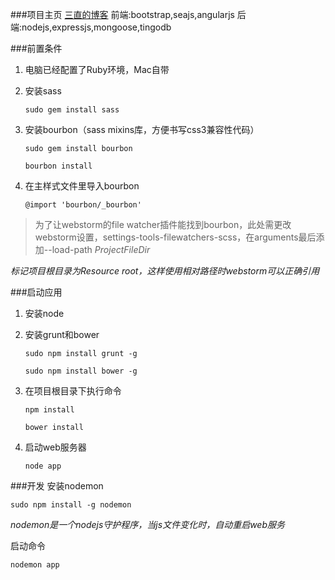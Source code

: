 ###项目主页
[三直的博客](http://sanzhi.me)
前端:bootstrap,seajs,angularjs
后端:nodejs,expressjs,mongoose,tingodb

###前置条件
1. 电脑已经配置了Ruby环境，Mac自带

2. 安装sass

    `sudo gem install sass`

3. 安装bourbon（sass mixins库，方便书写css3兼容性代码）

    `sudo gem install bourbon`

    `bourbon install`

4. 在主样式文件里导入bourbon

    `@import 'bourbon/_bourbon'`

>为了让webstorm的file watcher插件能找到bourbon，此处需更改webstorm设置，settings-tools-filewatchers-scss，在arguments最后添加--load-path $ProjectFileDir$

*标记项目根目录为Resource root，这样使用相对路径时webstorm可以正确引用*


###启动应用
1. 安装node
2. 安装grunt和bower

    `sudo npm install grunt -g`

    `sudo npm install bower -g`

3. 在项目根目录下执行命令

    `npm install`

    `bower install`

4. 启动web服务器

    `node app`

###开发
安装nodemon

`sudo npm install -g nodemon`

*nodemon是一个nodejs守护程序，当js文件变化时，自动重启web服务*

启动命令

`nodemon app`